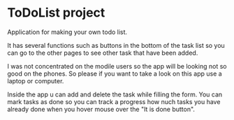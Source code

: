 # ToDoList project

Application for making your own todo list.

It has several functions such as buttons in the bottom of the task list so you can go to the other pages to see other task that have been added. 

I was not concentrated on the modile users so the app will be looking not so good on the phones. So please if you want to take a look on this app use a laptop or computer.

Inside the app u can add and delete the task while filling the form. You can mark tasks as done so you can track a progress how nuch tasks you have already done when you hover mouse over the "It is done button".
